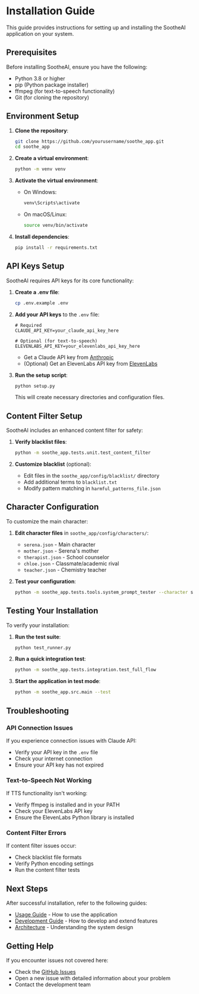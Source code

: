 # Installation Guide

This guide provides instructions for setting up and installing the SootheAI application on your system.

## Prerequisites

Before installing SootheAI, ensure you have the following:

- Python 3.8 or higher
- pip (Python package installer)
- ffmpeg (for text-to-speech functionality)
- Git (for cloning the repository)

## Environment Setup

1. **Clone the repository**:
   ```bash
   git clone https://github.com/yourusername/soothe_app.git
   cd soothe_app
   ```

2. **Create a virtual environment**:
   ```bash
   python -m venv venv
   ```

3. **Activate the virtual environment**:
   - On Windows:
     ```bash
     venv\Scripts\activate
     ```
   - On macOS/Linux:
     ```bash
     source venv/bin/activate
     ```

4. **Install dependencies**:
   ```bash
   pip install -r requirements.txt
   ```

## API Keys Setup

SootheAI requires API keys for its core functionality:

1. **Create a .env file**:
   ```bash
   cp .env.example .env
   ```

2. **Add your API keys** to the `.env` file:
   ```
   # Required
   CLAUDE_API_KEY=your_claude_api_key_here
   
   # Optional (for text-to-speech)
   ELEVENLABS_API_KEY=your_elevenlabs_api_key_here
   ```

   - Get a Claude API key from [Anthropic](https://www.anthropic.com/)
   - (Optional) Get an ElevenLabs API key from [ElevenLabs](https://elevenlabs.io/)

3. **Run the setup script**:
   ```bash
   python setup.py
   ```
   This will create necessary directories and configuration files.

## Content Filter Setup

SootheAI includes an enhanced content filter for safety:

1. **Verify blacklist files**:
   ```bash
   python -m soothe_app.tests.unit.test_content_filter
   ```

2. **Customize blacklist** (optional):
   - Edit files in the `soothe_app/config/blacklist/` directory
   - Add additional terms to `blacklist.txt`
   - Modify pattern matching in `harmful_patterns_file.json`

## Character Configuration

To customize the main character:

1. **Edit character files** in `soothe_app/config/characters/`:
   - `serena.json` - Main character
   - `mother.json` - Serena's mother
   - `therapist.json` - School counselor
   - `chloe.json` - Classmate/academic rival
   - `teacher.json` - Chemistry teacher

2. **Test your configuration**:
   ```bash
   python -m soothe_app.tests.tools.system_prompt_tester --character soothe_app/config/characters/serena.json --interactive
   ```

## Testing Your Installation

To verify your installation:

1. **Run the test suite**:
   ```bash
   python test_runner.py
   ```

2. **Run a quick integration test**:
   ```bash
   python -m soothe_app.tests.integration.test_full_flow
   ```

3. **Start the application in test mode**:
   ```bash
   python -m soothe_app.src.main --test
   ```

## Troubleshooting

### API Connection Issues

If you experience connection issues with Claude API:
- Verify your API key in the `.env` file
- Check your internet connection
- Ensure your API key has not expired

### Text-to-Speech Not Working

If TTS functionality isn't working:
- Verify ffmpeg is installed and in your PATH
- Check your ElevenLabs API key
- Ensure the ElevenLabs Python library is installed

### Content Filter Errors

If content filter issues occur:
- Check blacklist file formats
- Verify Python encoding settings
- Run the content filter tests

## Next Steps

After successful installation, refer to the following guides:
- [Usage Guide](usage.md) - How to use the application
- [Development Guide](development.md) - How to develop and extend features
- [Architecture](architecture.md) - Understanding the system design

## Getting Help

If you encounter issues not covered here:
- Check the [GitHub Issues](https://github.com/yourusername/soothe_app/issues)
- Open a new issue with detailed information about your problem
- Contact the development team
